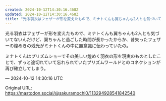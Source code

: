 ```yaml
---
created: 2024-10-12T14:30:16.468Z
updated: 2024-10-12T14:30:16.468Z
title: "光る羽衣はフェザーが形を変えたもので、ミナトくんも翼ちゃんも2人とも気づいてない[...]"
---
```


<p>光る羽衣はフェザーが形を変えたもので、ミナトくんも翼ちゃんも2人とも気づいてないんだけど、翼ちゃんと過ごした時間が長かったからか、昔失ったフェザーの煌めきの残光がミナトくんの中に無意識に伝わっていたの。</p><p>ミナトくんはプリズムショーでその美しい煌めく羽衣の形を現実のものとしたことで、ずっと途切れていて忘れられていたプリズムワールドとのコネクションが再び確立してしまう。</p>

&mdash; 2024-10-12 14:30:16 UTC

Original URL: https://mastodon.social/@sakuramochi0/113294928541842540
